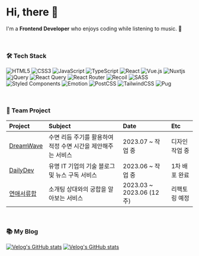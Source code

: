 

# Hi, there 👋
I'm a **Frontend Developer** who enjoys coding while listening to music. 💖

<br/>

### 🛠 Tech Stack
![HTML5](https://img.shields.io/badge/html5-%23E34F26.svg?style=flat-square&logo=html5&logoColor=white)
![CSS3](https://img.shields.io/badge/css3-%231572B6.svg?style=flat-square&logo=css3&logoColor=white)
![JavaScript](https://img.shields.io/badge/javascript-%23323330.svg?style=flat-square&logo=javascript&logoColor=%23F7DF1E)
![TypeScript](https://img.shields.io/badge/typescript-%23007ACC.svg?style=flat-square&logo=typescript&logoColor=white)
![React](https://img.shields.io/badge/react-%2320232a.svg?style=flat-square&logo=react&logoColor=%2361DAFB)
![Vue.js](https://img.shields.io/badge/vuejs-%2335495e.svg?style=flat-square&logo=vuedotjs&logoColor=%234FC08D)
![Nuxtjs](https://img.shields.io/badge/Nuxt-002E3B?style=flat-square&logo=nuxtdotjs&logoColor=#00DC82)
![jQuery](https://img.shields.io/badge/jquery-%230769AD.svg?style=flat-square&logo=jquery&logoColor=white)
![React Query](https://img.shields.io/badge/-React%20Query-FF4154?style=flat-square&logo=react%20query&logoColor=white)
![React Router](https://img.shields.io/badge/React_Router-CA4245?style=flat-square&logo=react-router&logoColor=white)
![Recoil](https://img.shields.io/badge/Recoil-3578E5?style=flat-square&logo=recoil&logoColor=white)
![SASS](https://img.shields.io/badge/SASS-hotpink.svg?style=flat-square&logo=SASS&logoColor=white)
![Styled Components](https://img.shields.io/badge/styled--components-DB7093?style=flat-square&logo=styled-components&logoColor=white)
![Emotion](https://img.shields.io/badge/Emotion-E6007A?style=flat-square&logo=Emotion&logoColor=white)
![PostCSS](https://img.shields.io/badge/PostCSS-DD3A0A?style=flat-square&logo=PostCSS&logoColor=white)
![TailwindCSS](https://img.shields.io/badge/tailwindcss-%2338B2AC.svg?style=flat-square&logo=tailwind-css&logoColor=white)
![Pug](https://img.shields.io/badge/Pug-f2f2f2?style=flat-square&logo=pug&logoColor=A86454)    

<br/>

### 🤝 Team Project

|                             Project                                |        Subject                                  |          Date            |          Etc           |
|:-------------------------------------------------------------------|:------------------------------------------------|:------------------------ |:---------------------- |
|  [DreamWave](https://github.com/let-sgoDreamTeam/dream-wave-front) |  수면 리듬 주기를 활용하여 적정 수면 시간을 제안해주는 서비스  | 2023.07 ~ 작업 중          | 디자인 작업 중            |
| [DailyDev](https://github.com/TEAM-KN/daily_dev_front)             |  유명 IT 기업의 기술 블로그 및 뉴스 구독 서비스            | 2023.06 ~ 작업 중          | 1차 배포 완료             |
| [연애서류합](https://github.com/kkomyoung/love-document-client)       |  소개팅 상대와의 궁합을 알아보는 서비스                   | 2023.03 ~ 2023.06 (12주) | 리팩토링 예정             |


<br />

### 📚 My Blog
[![Velog's GitHub stats](https://velog-readme-stats.vercel.app/api?name=kya754&tag=오류)](https://github.com/kya754/velog-readme-stats)
[![Velog's GitHub stats](https://velog-readme-stats.vercel.app/api?name=kya754&tag=회고)](https://github.com/kya754/velog-readme-stats)


<!--
**kkomyoung/kkomyoung** is a ✨ _special_ ✨ repository because its `README.md` (this file) appears on your GitHub profile.

Here are some ideas to get you started:

- 🔭 I’m currently working on ...
- 🌱 I’m currently learning ...
- 👯 I’m looking to collaborate on ...
- 🤔 I’m looking for help with ...
- 💬 Ask me about ...
- 📫 How to reach me: ...
- 😄 Pronouns: ...
- ⚡ Fun fact: ...
-->
